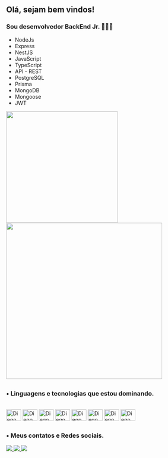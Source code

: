 ##  Olá, sejam bem vindos! 

### Sou desenvolvedor BackEnd Jr. 👨🏻‍💻

- NodeJs
- Express
- NestJS
- JavaScript
- TypeScript
- API - REST
- PostgreSQL 
- Prisma
- MongoDB 
- Mongoose
- JWT 

<p>
  <img style = align = "left" width = "300" src= "https://github-readme-stats.vercel.app/api/top-langs/?username=diegofreitas50&theme=dark">
  <img style = display: "inline block"  width = "420" src= "https://github-readme-stats.vercel.app/api?username=diegofreitas50&show_icons=true&theme=dark"> 
  
<p/>

##
  

### • Linguagens e tecnologias que estou dominando.
<div style="display: inline_block"><br>
  <img align="center" alt="Diego_JS" height="30" width="40" src="https://cdn.jsdelivr.net/gh/devicons/devicon/icons/javascript/javascript-original.svg" />
  <img align="center" alt="Diego_TS" height="30" width="40" src="https://cdn.jsdelivr.net/gh/devicons/devicon/icons/typescript/typescript-plain.svg" />
  <img align="center" alt="Diego_NodeJS" height="30" width="40" src="https://cdn.jsdelivr.net/gh/devicons/devicon/icons/nodejs/nodejs-original.svg" />
  <img align="center" alt="Diego_NestJS" height="30" width="40" src="https://cdn.jsdelivr.net/gh/devicons/devicon/icons/nestjs/nestjs-plain.svg" />
  <img align="center" alt="Diego_Express" height="30" width="40" src="https://cdn.jsdelivr.net/gh/devicons/devicon/icons/express/express-original.svg" />  
  <img align="center" alt="Diego_npm" height="30" width="40" src="https://cdn.jsdelivr.net/gh/devicons/devicon/icons/npm/npm-original-wordmark.svg" />  
  <img align="center" alt="Diego_pgsql" height="30" width="40" src="https://cdn.jsdelivr.net/gh/devicons/devicon/icons/postgresql/postgresql-original-wordmark.svg" />
  <img align="center" alt="Diego_mongodb" height="30" width="40" src="https://cdn.jsdelivr.net/gh/devicons/devicon/icons/mongodb/mongodb-original-wordmark.svg" />
  
          
          
</div>

##

### • Meus contatos e Redes sociais.
<div>
  <a href="https://instagram.com/diegofreitas50" target="_blank"><img src="https://img.icons8.com/color/48/000000/instagram-new--v1.png"/> 	
  <a href="https://www.linkedin.com/in/diegofreitas50" target="_blank"><img src="https://img.icons8.com/color/48/000000/linkedin.png"/> 
  <a href="https://wa.me/qr/SQFMJM55FYI2N1" target="_blank"><img src="https://img.icons8.com/color/48/000000/whatsapp--v1.png"/>
</div>
